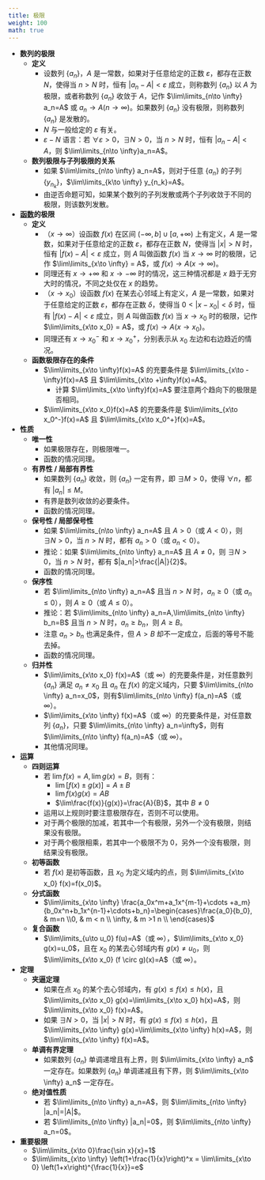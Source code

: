 ```yaml
---
title: 极限
weight: 100
math: true
---
```


- **数列的极限**
    - **定义**
        - 设数列 $\{a_n\}$，$A$ 是一常数，如果对于任意给定的正数 $\varepsilon$，都存在正数 $N$，使得当 $n>N$ 时，恒有 $|a_n-A|<\varepsilon$ 成立，则称数列 $\{a_n\}$ 以 $A$ 为极限，或者称数列 $\{a_n\}$ 收敛于 $A$，记作 $\lim\limits_{n\to \infty} a_n=A$ 或 $a_n\to A(n\to \infty)$。如果数列 $\{a_n\}$ 没有极限，则称数列 $\{a_n\}$ 是发散的。
        - $N$ 与一般给定的 $\varepsilon$ 有关。
        - $\varepsilon-N$ 语言：若 $\forall \varepsilon>0$，$\exists N>0$，当 $n>N$ 时，恒有 $|a_n-A|<A$，则 $\lim\limits_{n\to \infty}a_n=A$。
    - **数列极限与子列极限的关系**
        - 如果 $\lim\limits_{n\to \infty} a_n=A$，则对于任意 $\{a_n\}$ 的子列 $\{y_{n_k}\}$，$\lim\limits_{k\to \infty} y_{n_k}=A$。
        - 由逆否命题可知，如果某个数列的子列发散或两个子列收敛于不同的极限，则该数列发散。
- **[函数](/docs/mathematics/calculus/function)的极限** <span id="ishaoc"></span>
    - **定义**
        - （$x\to \infty$）设函数 $f(x)$ 在区间 $(-\infty,b]\cup [a,+\infty)$ 上有定义，$A$ 是一常数，如果对于任意给定的正数 $\varepsilon$，都存在正数 $N$，使得当 $|x|>N$ 时，恒有 $|f(x)-A|<\varepsilon$ 成立，则 $A$ 叫做函数 $f(x)$ 当 $x\to \infty$ 时的极限，记作 $\lim\limits_{x\to \infty} = A$，或 $f(x)\to A(x\to \infty)$。
        - 同理还有 $x\to +\infty$ 和 $x\to -\infty$ 时的情况，这三种情况都是 $x$ 趋于无穷大时的情况，不同之处仅在 $x$ 的趋势。
        - （$x\to x_0$）设函数 $f(x)$ 在某去心邻域上有定义，$A$ 是一常数，如果对于任意给定的正数 $\varepsilon$，都存在正数 $\delta$，使得当 $0<|x-x_0|<\delta$ 时，恒有 $|f(x)-A|<\varepsilon$ 成立，则 $A$ 叫做函数 $f(x)$ 当 $x\to x_0$ 时的极限，记作 $\lim\limits_{x\to x_0} = A$，或 $f(x)\to A(x\to x_0)$。
        - 同理还有 $x\to x_0^-$ 和 $x\to x_0^+$，分别表示从 $x_0$ 左边和右边趋近的情况。
    - **函数极限存在的条件**
        - $\lim\limits_{x\to \infty}f(x)=A$ 的充要条件是 $\lim\limits_{x\to -\infty}f(x)=A$ 且 $\lim\limits_{x\to +\infty}f(x)=A$。
            - 计算 $\lim\limits_{x\to \infty}f(x)=A$ 要注意两个趋向下的极限是否相同。
        - $\lim\limits_{x\to x_0}f(x)=A$ 的充要条件是 $\lim\limits_{x\to x_0^-}f(x)=A$ 且 $\lim\limits_{x\to x_0^+}f(x)=A$。
- **性质**
    - **唯一性**
        - 如果极限存在，则极限唯一。
        - 函数的情况同理。
    - **有界性 / 局部有界性**
        - 如果数列 $\{a_n\}$ 收敛，则 $\{a_n\}$ 一定有界，即 $\exists M>0$，使得 $\forall n$，都有 $|a_n|\le M$。
        - 有界是数列收敛的必要条件。
        - 函数的情况同理。
    - **保号性 / 局部保号性**
        - 如果 $\lim\limits_{n\to \infty} a_n=A$ 且 $A>0$（或 $A<0$），则 $\exists N>0$，当 $n>N$ 时，都有 $a_n>0$（或 $a_n<0$）。
        - 推论：如果 $\lim\limits_{n\to \infty} a_n=A$ 且 $A\ne 0$，则 $\exists N>0$，当 $n>N$ 时，都有 $|a_n|>\frac{|A|}{2}$。
        - 函数的情况同理。
    - **保序性**
        - 若 $\lim\limits_{n\to \infty} a_n=A$ 且当 $n>N$ 时，$a_n\ge 0$（或 $a_n\le 0$），则 $A\ge 0$（或 $A\le 0$）。
        - 推论：若 $\lim\limits_{n\to \infty} a_n=A,\lim\limits_{n\to \infty} b_n=B$ 且当 $n>N$ 时，$a_n\ge b_n$，则 $A\ge B$。
        - 注意 $a_n>b_n$ 也满足条件，但 $A>B$ 却不一定成立，后面的等号不能去掉。
        - 函数的情况同理。
    - **归并性**
        - $\lim\limits_{x\to x_0} f(x)=A$（或 $\infty$）的充要条件是，对任意数列 $\{a_n\}$ 满足 $a_n\ne x_0$ 且 $a_n$ 在 $f(x)$ 的定义域内，只要 $\lim\limits_{n\to \infty} a_n=x_0$，则有$\lim\limits_{n\to \infty} f(a_n)=A$（或 $\infty$）。
        - $\lim\limits_{x\to \infty} f(x)=A$（或 $\infty$）的充要条件是，对任意数列 $\{a_n\}$，只要 $\lim\limits_{n\to \infty} a_n=\infty$，则有$\lim\limits_{n\to \infty} f(a_n)=A$（或 $\infty$）。
        - 其他情况同理。
- **运算**
    - **四则运算**
        - 若 $\lim f(x)=A,\lim g(x)=B$，则有：
            - $\lim [f(x)\pm g(x)]=A\pm B$
            - $\lim f(x)g(x)=AB$
            - $\lim\frac{f(x)}{g(x)}=\frac{A}{B}$，其中 $B\ne 0$
        - 运用以上规则时要注意极限存在，否则不可以使用。
        - 对于两个极限的加减，若其中一个有极限，另外一个没有极限，则结果没有极限。
        - 对于两个极限相乘，若其中一个极限不为 $0$，另外一个没有极限，则结果没有极限。
    - **初等函数**
        - 若 $f(x)$ 是初等函数，且 $x_0$ 为定义域内的点，则 $\lim\limits_{x\to x_0} f(x)=f(x_0)$。
    - **分式函数**
        - $\lim\limits_{x\to \infty} \frac{a_0x^m+a_1x^{m-1}+\cdots +a_m}{b_0x^n+b_1x^{n-1}+\cdots+b_n}=\begin{cases}\frac{a_0}{b_0}, & m=n \\0, & m < n \\ \infty, & m >1 n \\ \end{cases}$
    - **复合函数**
        - $\lim\limits_{u\to u_0} f(u)=A$（或 $\infty$），$\lim\limits_{x\to x_0} g(x)=u_0$，且在 $x_0$ 的某去心邻域内有 $g(x)\ne u_0$，则 $\lim\limits_{x\to x_0} (f \circ g)(x)=A$（或 $\infty$）。
- **定理**
    - **夹逼定理**
        - 如果在点 $x_0$ 的某个去心邻域内，有 $g(x)\le f(x)\le h(x)$，且 $\lim\limits_{x\to x_0} g(x)=\lim\limits_{x\to x_0} h(x)=A$，则 $\lim\limits_{x\to x_0} f(x)=A$。
        - 如果 $\exists N>0$，当 $|x|>N$ 时，有 $g(x)\le f(x)\le h(x)$，且 $\lim\limits_{x\to \infty} g(x)=\lim\limits_{x\to \infty} h(x)=A$，则 $\lim\limits_{x\to \infty} f(x)=A$。
    - **单调有界定理**
        - 如果数列 $\{a_n\}$ 单调递增且有上界，则 $\lim\limits_{x\to \infty} a_n$ 一定存在。如果数列 $\{a_n\}$ 单调递减且有下界，则 $\lim\limits_{x\to \infty} a_n$ 一定存在。
    - **绝对值性质**
        - 若 $\lim\limits_{n\to \infty} a_n=A$，则 $\lim\limits_{n\to \infty} |a_n|=|A|$。
        - 若 $\lim\limits_{n\to \infty} |a_n|=0$，则 $\lim\limits_{n\to \infty} a_n=0$。
- **重要极限**
    - $\lim\limits_{x\to 0}\frac{\sin x}{x}=1$
    - $\lim\limits_{x\to \infty} \left(1+\frac{1}{x}\right)^x = \lim\limits_{x\to 0} \left(1+x\right)^{\frac{1}{x}}=e$
